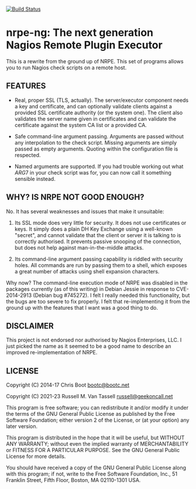 [![Build Status](https://app.travis-ci.com/russellvt/nrpe-ng.svg?branch=master)](https://app.travis-ci.com/russellvt/nrpe-ng)

nrpe-ng: The next generation Nagios Remote Plugin Executor
==========================================================

This is a rewrite from the ground up of NRPE. This set of programs allows you
to run Nagios check scripts on a remote host.


FEATURES
--------

  * Real, proper SSL (TLS, actually). The server/executor component needs a key
    and certificate, and can optionally validate clients against a provided SSL
    certificate authority (or the system one). The client also validates the
    server name given in certificates and can validate the certificate against
    the system CA list or a provided CA.

  * Safe command-line argument passing. Arguments are passed without any
    interpolation to the check script. Missing arguments are simply passed as
    empty arguments. Quoting within the configuration file is respected.

  * Named arguments are supported. If you had trouble working out what $ARG7$
    in your check script was for, you can now call it something sensible
    instead.


WHY? IS NRPE NOT GOOD ENOUGH?
-----------------------------

No. It has several weaknesses and issues that make it unsuitable:

  1. Its SSL mode does very little for security. It does not use certificates
     or keys. It simply does a plain DH Key Exchange using a well-known
     "secret", and cannot validate that the client or server it is talking to
     is correctly authorised. It prevents passive snooping of the connection,
     but does not help against man-in-the-middle attacks.

  2. Its command-line argument passing capability is riddled with security
     holes. All commands are run by passing them to a shell, which exposes a
     great number of attacks using shell expansion characters.

Why now? The command-line execution mode of NRPE was disabled in the packages
currently (as of this writing) in Debian Jessie in response to CVE-2014-2913
(Debian bug #745272). I felt I really needed this functionality, but the bugs
are too severe to fix properly. I felt that re-implementing it from the ground
up with the features that I want was a good thing to do.


DISCLAIMER
----------

This project is not endorsed nor authorised by Nagios Enterprises, LLC. I just
picked the name as it seemed to be a good name to describe an improved
re-implementation of NRPE.


LICENSE
-------
Copyright (C) 2014-17  Chris Boot <bootc@bootc.net>

Copyright (C) 2021-23  Russell M. Van Tassell <russell@geekoncall.net>

This program is free software; you can redistribute it and/or
modify it under the terms of the GNU General Public License
as published by the Free Software Foundation; either version 2
of the License, or (at your option) any later version.

This program is distributed in the hope that it will be useful,
but WITHOUT ANY WARRANTY; without even the implied warranty of
MERCHANTABILITY or FITNESS FOR A PARTICULAR PURPOSE.  See the
GNU General Public License for more details.

You should have received a copy of the GNU General Public License along
with this program; if not, write to the Free Software Foundation, Inc.,
51 Franklin Street, Fifth Floor, Boston, MA 02110-1301 USA.
